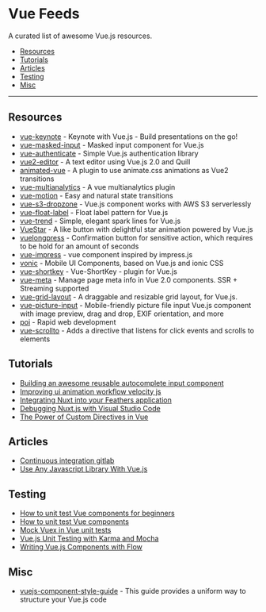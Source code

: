 # Vue Feeds

A curated list of awesome Vue.js resources.

- [Resources](#resources)
- [Tutorials](#tutorials)
- [Articles](#articles)
- [Testing](#testing)
- [Misc](#misc)

---

## Resources

* [vue-keynote](https://github.com/znck/vue-keynote) - Keynote with Vue.js - Build presentations on the go!
* [vue-masked-input](https://github.com/niksmr/vue-masked-input) - Masked input component for Vue.js
* [vue-authenticate](https://github.com/dgrubelic/vue-authenticate) - Simple Vue.js authentication library
* [vue2-editor](https://github.com/davidroyer/vue2-editor) - A text editor using Vue.js 2.0 and Quill
* [animated-vue](https://github.com/radical-dreamers/animated-vue) - A plugin to use animate.css animations as Vue2 transitions
* [vue-multianalytics](https://github.com/Glovo/vue-multianalytics) - A vue multianalytics plugin
* [vue-motion](https://github.com/posva/vue-motion) - Easy and natural state transitions
* [vue-s3-dropzone](https://github.com/kfei/vue-s3-dropzone) - Vue.js component works with AWS S3 serverlessly
* [vue-float-label](https://github.com/bkzl/vue-float-label) - Float label pattern for Vue.js
* [vue-trend](https://github.com/QingWei-Li/vue-trend) - Simple, elegant spark lines for Vue.js
* [VueStar](https://github.com/OYsun/VueStar) - A like button with delightful star animation powered by Vue.js
* [vuelongpress](https://github.com/javisperez/vuelongpress) - Confirmation button for sensitive action, which requires to be hold for an amount of seconds
* [vue-impress](https://github.com/superwf/vue-impress) - vue component inspired by impress.js
* [vonic](https://github.com/wangdahoo/vonic) - Mobile UI Components, based on Vue.js and ionic CSS
* [vue-shortkey](https://github.com/iFgR/vue-shortkey) - Vue-ShortKey - plugin for Vue.js
* [vue-meta](https://github.com/declandewet/vue-meta) - Manage page meta info in Vue 2.0 components. SSR + Streaming supported
* [vue-grid-layout](https://github.com/jbaysolutions/vue-grid-layout) - A draggable and resizable grid layout, for Vue.js.
* [vue-picture-input](https://github.com/alessiomaffeis/vue-picture-input) - Mobile-friendly picture file input Vue.js component with image preview, drag and drop, EXIF orientation, and more
* [poi](https://github.com/egoist/poi) - Rapid web development
* [vue-scrollto](https://github.com/rigor789/vue-scrollto) - Adds a directive that listens for click events and scrolls to elements

## Tutorials

* [Building an awesome reusable autocomplete input component](http://taha-sh.com/blog/building-an-awesome-reusable-autocomplete-input-component-in-vue-21-part-one)
* [Improving ui animation workflow velocity js](https://css-tricks.com/improving-ui-animation-workflow-velocity-js/)
* [Integrating Nuxt into your Feathers application](https://blog.feathersjs.com/ssr-vuejs-app-with-feathers-and-nuxt-bb7dfd3e6397)
* [Debugging Nuxt.js with Visual Studio Code](https://medium.com/@marshallswain/debugging-nuxt-js-with-visual-studio-code-724920140b8f)
* [The Power of Custom Directives in Vue](https://css-tricks.com/power-custom-directives-vue/)

## Articles

* [Continuous integration gitlab](http://vuetips.com/introduction-continuous-integration-gitlab)
* [Use Any Javascript Library With Vue.js](http://vuejsdevelopers.com/2017/04/22/vue-js-libraries-plugins/)

## Testing

* [How to unit test Vue components for beginners](https://www.coding123.org/unit-test-vue-components-beginners/)
* [How to unit test Vue components](https://www.coding123.org/unit-test-vue-components/)
* [Mock Vuex in Vue unit tests](https://www.coding123.org/mock-vuex-in-vue-unit-tests/)
* [Vue.js Unit Testing with Karma and Mocha](https://alligator.io/vuejs/unit-testing-karma-mocha/)
* [Writing Vue.js Components with Flow](https://alligator.io/vuejs/components-flow/)

## Misc

* [vuejs-component-style-guide](https://pablohpsilva.github.io/vuejs-component-style-guide/#/chinese) - This guide provides a uniform way to structure your Vue.js code
